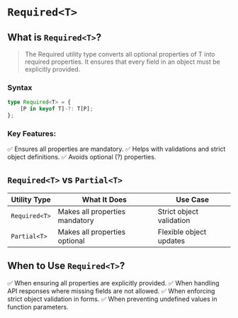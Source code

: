 # `Required<T>`

## What is `Required<T>`?

> The Required<T> utility type converts all optional properties of T into required properties.
It ensures that every field in an object must be explicitly provided.

### Syntax

```typescript
type Required<T> = {
    [P in keyof T]-?: T[P];
};
```

 ### Key Features:
✅ Ensures all properties are mandatory.
✅ Helps with validations and strict object definitions.
✅ Avoids optional (?) properties.

## `Required<T>` vs `Partial<T>`

| Utility Type | What It Does                | Use Case                |
|--------------|-----------------------------|-------------------------|
| `Required<T>`| Makes all properties mandatory | Strict object validation |
| `Partial<T>` | Makes all properties optional | Flexible object updates  |


## When to Use `Required<T>`?

✅ When ensuring all properties are explicitly provided.
✅ When handling API responses where missing fields are not allowed.
✅ When enforcing strict object validation in forms.
✅ When preventing undefined values in function parameters.